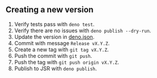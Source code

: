 ## Creating a new version

1. Verify tests pass with `deno test`.
2. Verify there are no issues with `deno publish --dry-run`.
3. Update the version in [deno.json](./deno.json).
4. Commit with message `Release vX.Y.Z`.
5. Create a new tag with `git tag vX.Y.Z`.
6. Push the commit with `git push`.
7. Push the tag with `git push origin vX.Y.Z`.
8. Publish to JSR with `deno publish`.
